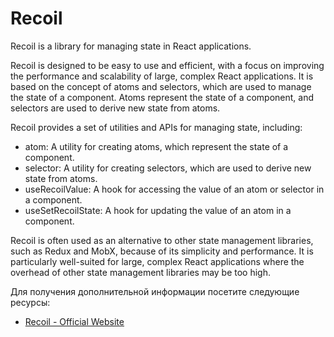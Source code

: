 # Recoil

Recoil is a library for managing state in React applications.

Recoil is designed to be easy to use and efficient, with a focus on improving the performance and scalability of large, complex React applications. It is based on the concept of atoms and selectors, which are used to manage the state of a component. Atoms represent the state of a component, and selectors are used to derive new state from atoms.

Recoil provides a set of utilities and APIs for managing state, including:

- atom: A utility for creating atoms, which represent the state of a component.
- selector: A utility for creating selectors, which are used to derive new state from atoms.
- useRecoilValue: A hook for accessing the value of an atom or selector in a component.
- useSetRecoilState: A hook for updating the value of an atom in a component.

Recoil is often used as an alternative to other state management libraries, such as Redux and MobX, because of its simplicity and performance. It is particularly well-suited for large, complex React applications where the overhead of other state management libraries may be too high.

Для получения дополнительной информации посетите следующие ресурсы:

- [Recoil - Official Website](https://recoiljs.org/)
